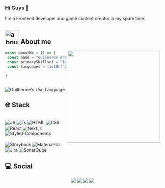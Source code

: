 
<h3>Hi Guys 👋</h3>
<p>I'm a Frontend developer and game content creator in my spare time.</p>


## <img width="45" alt="about" src="https://raw.github.com/elizarov/elizarov/master/about.png"> About me

<img align="right" width="300" src="https://user-images.githubusercontent.com/29720117/178900112-19b418b5-8411-4d68-a3ef-4f5adc1bd179.png"/>

```javascript
const aboutMe = () => {
 const name = "Guilherme Araujo Nascimento"
 const primarySkillset = "Team Work, Leadership Spirit"
 const languages = listOf("JavaScript", "TypeScipt")

}
```

##

![Guilherme's Use Language](https://github-readme-stats.vercel.app/api/top-langs/?username=guidrop17&hide=html&layout=compact&theme=radical)


## 🌐 Stack

 <div><br>
  <img align="center" alt="JS" src="https://img.shields.io/badge/JavaScript-323330?style=for-the-badge&logo=javascript&logoColor=F7DF1E">
  <img align="center" alt="Ts" src="https://img.shields.io/badge/TypeScript-007ACC?style=for-the-badge&logo=typescript&logoColor=white">
  <img align="center" alt="HTML" src="https://img.shields.io/badge/HTML5-E34F26?style=for-the-badge&logo=html5&logoColor=white">
  <img align="center" alt="CSS" src="https://img.shields.io/badge/CSS3-1572B6?style=for-the-badge&logo=css3&logoColor=white">
  <img align="center" alt="React" src="https://img.shields.io/badge/React-20232A?style=for-the-badge&logo=react&logoColor=61DAFB">
  <img align="center" alt="Next.js" src="https://img.shields.io/badge/next%20js-000000?style=for-the-badge&logo=nextdotjs&logoColor=white"/>
  <img align="center" alt="Styled-Components" src="https://img.shields.io/badge/styled--components-DB7093?style=for-the-badge&logo=styled-components&logoColor=white"/>
</div><br>
<div>    
  <img align="center" alt="Storybook" src="https://img.shields.io/badge/storybook-FF4785?style=for-the-badge&logo=storybook&logoColor=white"/>
  <img align="center" alt="Material-Ui" src="https://img.shields.io/badge/Material%20UI-007FFF?style=for-the-badge&logo=mui&logoColor=white"/>
  <img align="center" alt="Jira" src="https://img.shields.io/badge/Jira-0052CC?style=for-the-badge&logo=Jira&logoColor=white"/>
  <img align="center" alt="SonarQube" src="https://img.shields.io/badge/Sonarqube-5190cf?style=for-the-badge&logo=sonarqube&logoColor=white"/>
</div>
  
## 💻 Social
  
<div align="center"> 
  <a href="https://instagram.com/guiaraujoac" target="_blank"><img src="https://img.shields.io/badge/-Instagram-%23E4405F?style=for-the-badge&logo=instagram&logoColor=white" target="_blank"></a>
 	<a href="https://www.twitch.tv/caramujo10" target="_blank"><img src="https://img.shields.io/badge/Twitch-9146FF?style=for-the-badge&logo=twitch&logoColor=white" target="_blank"></a> 
  <a href = "mailto:guiaraujo.dev@gmail.com"><img src="https://img.shields.io/badge/-Gmail-%23333?style=for-the-badge&logo=gmail&logoColor=white" target="_blank"></a>
  <a href="https://www.linkedin.com/in/guilherme-araujo1700/" target="_blank"><img src="https://img.shields.io/badge/-LinkedIn-%230077B5?style=for-the-badge&logo=linkedin&logoColor=white" target="_blank"></a>
 </div>



